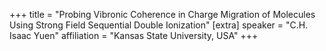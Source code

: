 +++
title = "Probing Vibronic Coherence in Charge Migration of Molecules Using Strong Field Sequential Double Ionization"
[extra]
speaker = "C.H. Isaac Yuen"
affiliation = "Kansas State University, USA"
+++

